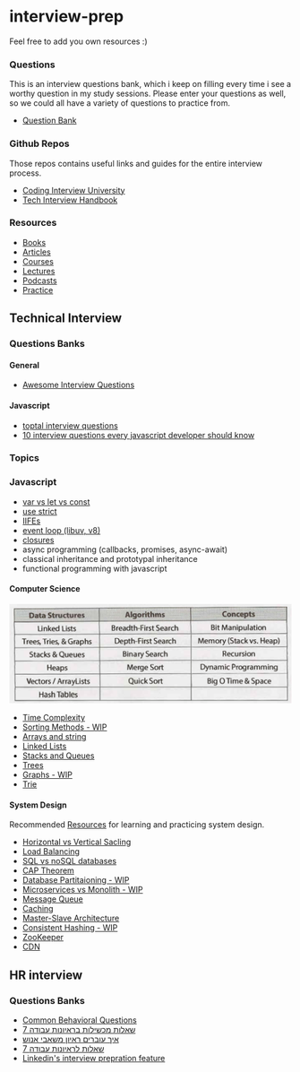 # interview-prep

Feel free to add you own resources :)

### Questions

This is an interview questions bank, which i keep on filling every time i see a worthy question in my study sessions.
Please enter your questions as well, so we could all have a variety of questions to practice from.

* [Question Bank](Question-Bank.md)

### Github Repos
Those repos contains useful links and guides for the  entire interview process.
* [Coding Interview University](https://github.com/jwasham/coding-interview-university)
* [Tech Interview Handbook](https://github.com/yangshun/tech-interview-handbook)

### Resources
* [Books](Resources/Books.md)
* [Articles](Resources/Articles.md)
* [Courses](Resources/Courses.md)
* [Lectures](Resources/Lectures.md)
* [Podcasts](Resources/Podcasts.md)
* [Practice](Resources/Practice.md)

## Technical Interview

### Questions Banks
#### General
* [Awesome Interview Questions](https://github.com/MaximAbramchuck/awesome-interview-questions)

#### Javascript
* [toptal interview questions](https://www.toptal.com/javascript/interview-questions)
* [10 interview questions every javascript developer should know](https://medium.com/javascript-scene/10-interview-questions-every-javascript-developer-should-know-6fa6bdf5ad95)


### Topics

### Javascript
* [var vs let vs const](JavaScript/variables.md)
* [use strict](JavaScript/strict-mode.md)
* [IIFEs](JavaScript/IIFE.md)
* [event loop (libuv, v8)](JavaScript/event-loop.md)
* [closures](JavaScript/closures.md)
* async programming (callbacks, promises, async-await)
* classical inheritance and prototypal inheritance
* functional programming with javascript

#### Computer Science 
![must-know](https://raw.githubusercontent.com/shaharhac/interview-prep/master/must%20know.png)
* [Time Complexity](ComputerScience/Time-Complexity.md)
* [Sorting Methods - WIP](ComputerScience/Sorting-Methods.md)
* [Arrays and string](ComputerScience/Arrays-and-Strings.md)
* [Linked Lists](ComputerScience/Linked-lists.md)
* [Stacks and Queues](ComputerScience/Stacks-and-Queues.md)
* [Trees](ComputerScience/Trees.md)
* [Graphs - WIP](ComputerScience/Graphs.md)
* [Trie](ComputerScience/Trie.md)

#### System Design

Recommended [Resources](SystemDesign/Resources.md) for learning and practicing system design.

* [Horizontal vs Vertical Sacling](SystemDesign/Scaling.md)
* [Load Balancing](SystemDesign/Load-Balancing.md)
* [SQL vs noSQL databases](SystemDesign/Databases.md)
* [CAP Theorem](SystemDesign/cap-theorem.md)
* [Database Partitaioning - WIP](SystemDesign/Sharding.md)
* [Microservices vs Monolith - WIP](SystemDesign/Microservices.md)
* [Message Queue](SystemDesign/Message-Queue.md)
* [Caching](SystemDesign/Caching.md)
* [Master-Slave Architecture](SystemDesign/master-slave.md)
* [Consistent Hashing - WIP](SystemDesign/consistent-hashing.md)
* [ZooKeeper](SystemDesign/ZooKeeper.md)
* [CDN](SystemDesign/cdn.md)

## HR interview
### Questions Banks
* [Common Behavioral Questions](https://yangshun.github.io/tech-interview-handbook/behavioral-questions/)
* [7 שאלות מכשילות בראיונות עבודה](https://bit.ly/35LmdcE)
* [איך עוברים ראיון משאבי אנוש](https://www.dialog.co.il/new-world/work-search/blogs/hr-interview-part-1/)
* [7 שאלות לראיונות עבודה](https://bit.ly/2YR9TGb)
* [Linkedin's interview prepration feature](https://www.linkedin.com/interview-prep/assessments/urn:li:fs_assessment:(1,a)/question/urn:li:fs_assessmentQuestion:(10011,aq11)/)
